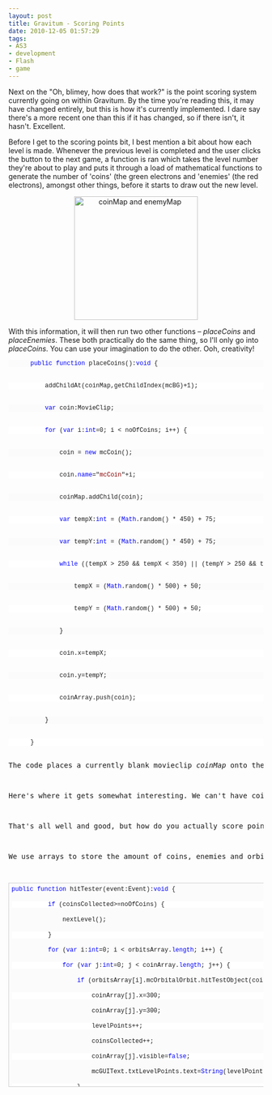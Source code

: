 ```yaml
---
layout: post
title: Gravitum - Scoring Points
date: 2010-12-05 01:57:29
tags:
- AS3
- development
- Flash
- game
---
```

<p>Next on the "Oh, blimey, how does that work?" is the point scoring system currently going on within Gravitum. By the time you're reading this, it may have changed entirely, but this is how it's currently implemented. I dare say there's a more recent one than this if it has changed, so if there isn't, it hasn't. Excellent.</p>
<p>Before I get to the scoring points bit, I best mention a bit about how each level is made. Whenever the previous level is completed and the user clicks the button to the next game, a function is ran which takes the level number they're about to play and puts it through a load of mathematical functions to generate the number of 'coins' (the green electrons and 'enemies' (the red electrons), amongst other things, before it starts to draw out the new level.</p>
<p style="text-align: center;"><a href="http://www.mattcrouch.net/blog/images/Gravitum---Scoring-Points_13D7/coinMap-and-enemyMap.png"><img class="aligncenter" title="coinMap and enemyMap" src="{{ site.baseurl }}/assets/coinMap-and-enemyMap_thumb.png" border="0" alt="coinMap and enemyMap" width="244" height="244" /></a></p>
<p>With this information, it will then run two other functions – <em>placeCoins </em>and <em>placeEnemies</em>. These both practically do the same thing, so I'll only go into <em>placeCoins</em>. You can use your imagination to do the other. Ooh, creativity!</p>
<pre>
<pre style="background-color: #fbfbfb; margin: 0em; width: 100%; font-family: consolas,'Courier New',courier,monospace; font-size: 12px;">		<span style="color: #0000ff;">public</span> <span style="color: #0000ff;">function</span> placeCoins():<span style="color: #0000ff;">void</span> {
</pre>
<pre>
<pre style="background-color: #ffffff; margin: 0em; width: 100%; font-family: consolas,'Courier New',courier,monospace; font-size: 12px;">			addChildAt(coinMap,getChildIndex(mcBG)+1);
</pre>
<pre>
<pre style="background-color: #fbfbfb; margin: 0em; width: 100%; font-family: consolas,'Courier New',courier,monospace; font-size: 12px;">			<span style="color: #0000ff;">var</span> coin:MovieClip;
</pre>
<pre>
<pre style="background-color: #ffffff; margin: 0em; width: 100%; font-family: consolas,'Courier New',courier,monospace; font-size: 12px;">			<span style="color: #0000ff;">for</span> (<span style="color: #0000ff;">var</span> i:<span style="color: #0000ff;">int</span>=0; i &lt; noOfCoins; i++) {
</pre>
<pre>
<pre style="background-color: #fbfbfb; margin: 0em; width: 100%; font-family: consolas,'Courier New',courier,monospace; font-size: 12px;">				coin = <span style="color: #0000ff;">new</span> mcCoin();
</pre>
<pre>
<pre style="background-color: #ffffff; margin: 0em; width: 100%; font-family: consolas,'Courier New',courier,monospace; font-size: 12px;">				coin.<span style="color: #0000ff;">name</span>="<span style="color: #8b0000;">mcCoin</span>"+i;
</pre>
<pre>
<pre style="background-color: #fbfbfb; margin: 0em; width: 100%; font-family: consolas,'Courier New',courier,monospace; font-size: 12px;">				coinMap.addChild(coin);
</pre>
<pre>
<pre style="background-color: #ffffff; margin: 0em; width: 100%; font-family: consolas,'Courier New',courier,monospace; font-size: 12px;">				<span style="color: #0000ff;">var</span> tempX:<span style="color: #0000ff;">int</span> = (<span style="color: #0000ff;">Math</span>.random() * 450) + 75;
</pre>
<pre>
<pre style="background-color: #fbfbfb; margin: 0em; width: 100%; font-family: consolas,'Courier New',courier,monospace; font-size: 12px;">				<span style="color: #0000ff;">var</span> tempY:<span style="color: #0000ff;">int</span> = (<span style="color: #0000ff;">Math</span>.random() * 450) + 75;
</pre>
<pre>
<pre style="background-color: #ffffff; margin: 0em; width: 100%; font-family: consolas,'Courier New',courier,monospace; font-size: 12px;">				<span style="color: #0000ff;">while</span> ((tempX &gt; 250 &amp;&amp; tempX &lt; 350) || (tempY &gt; 250 &amp;&amp; tempY &lt; 350)) {
</pre>
<pre>
<pre style="background-color: #fbfbfb; margin: 0em; width: 100%; font-family: consolas,'Courier New',courier,monospace; font-size: 12px;">					tempX = (<span style="color: #0000ff;">Math</span>.random() * 500) + 50;
</pre>
<pre>
<pre style="background-color: #ffffff; margin: 0em; width: 100%; font-family: consolas,'Courier New',courier,monospace; font-size: 12px;">					tempY = (<span style="color: #0000ff;">Math</span>.random() * 500) + 50;
</pre>
<pre>
<pre style="background-color: #fbfbfb; margin: 0em; width: 100%; font-family: consolas,'Courier New',courier,monospace; font-size: 12px;">				}
</pre>
<pre>
<pre style="background-color: #ffffff; margin: 0em; width: 100%; font-family: consolas,'Courier New',courier,monospace; font-size: 12px;">				coin.x=tempX;
</pre>
<pre>
<pre style="background-color: #fbfbfb; margin: 0em; width: 100%; font-family: consolas,'Courier New',courier,monospace; font-size: 12px;">				coin.y=tempY;
</pre>
<pre>
<pre style="background-color: #ffffff; margin: 0em; width: 100%; font-family: consolas,'Courier New',courier,monospace; font-size: 12px;">				coinArray.push(coin);
</pre>
<pre>
<pre style="background-color: #fbfbfb; margin: 0em; width: 100%; font-family: consolas,'Courier New',courier,monospace; font-size: 12px;">			}
</pre>
<pre>
<pre style="background-color: #ffffff; margin: 0em; width: 100%; font-family: consolas,'Courier New',courier,monospace; font-size: 12px;">		}</pre>
<p>The code places a currently blank movieclip <em>coinMap</em> onto the stage, which holds all the coins for the level.This is to aid the removal of them at the end of the level. The new coin movieclip is instantiated, given a unique name given it's position in the for loop, then positions it randomly.</p>
<p>Here's where it gets somewhat interesting. We can't have coins appearing outside the field of play (which is a radius of 650px from the centre of the stage) and, at the same time, we can't have them appearing right in the middle of the stage where the orbits can't reach them. That's no use to anyone. So we generate a random X and Y position for each coin so it's somewhere between 75px and 525px, which is inside the play area. It then does a check to see if it's inside the middle portion of the stage and, if it is, it will reposition it until it isn't. Then it sets the X and Y for that coin and moves on. Sorted.</p>
<p>That's all well and good, but how do you actually score points? That's where hit tests come in, and when there's lots of coins, enemies and orbits to sort out and no predetermined amount of them in the game, it gets confusing.</p>
<p>We use arrays to store the amount of coins, enemies and orbits there are in the current level. Every time one is generated, it will be pushed to an array. It essentially contains a list of what's on the stage right now that needs to have hit tests run against it.</p>
<pre style="border: 1px solid #cecece; padding: 5px; background-color: #fbfbfb; min-height: 40px; width: 663px; height: 391px; overflow: auto;">
<pre style="background-color: #fbfbfb; margin: 0em; width: 100%; font-family: consolas,'Courier New',courier,monospace; font-size: 12px;"><span style="color: #0000ff;">public</span> <span style="color: #0000ff;">function</span> hitTester(event:Event):<span style="color: #0000ff;">void</span> {
</pre>
<pre style="background-color: #ffffff; margin: 0em; width: 100%; font-family: consolas,'Courier New',courier,monospace; font-size: 12px;">			<span style="color: #0000ff;">if</span> (coinsCollected&gt;=noOfCoins) {
</pre>
<pre style="background-color: #fbfbfb; margin: 0em; width: 100%; font-family: consolas,'Courier New',courier,monospace; font-size: 12px;">				nextLevel();
</pre>
<pre style="background-color: #ffffff; margin: 0em; width: 100%; font-family: consolas,'Courier New',courier,monospace; font-size: 12px;">			}
</pre>
<pre style="background-color: #fbfbfb; margin: 0em; width: 100%; font-family: consolas,'Courier New',courier,monospace; font-size: 12px;">			<span style="color: #0000ff;">for</span> (<span style="color: #0000ff;">var</span> i:<span style="color: #0000ff;">int</span>=0; i &lt; orbitsArray.<span style="color: #0000ff;">length</span>; i++) {
</pre>
<pre style="background-color: #ffffff; margin: 0em; width: 100%; font-family: consolas,'Courier New',courier,monospace; font-size: 12px;">				<span style="color: #0000ff;">for</span> (<span style="color: #0000ff;">var</span> j:<span style="color: #0000ff;">int</span>=0; j &lt; coinArray.<span style="color: #0000ff;">length</span>; j++) {
</pre>
<pre style="background-color: #fbfbfb; margin: 0em; width: 100%; font-family: consolas,'Courier New',courier,monospace; font-size: 12px;">					<span style="color: #0000ff;">if</span> (orbitsArray[i].mcOrbitalOrbit.hitTestObject(coinArray[j])) {
</pre>
<pre style="background-color: #ffffff; margin: 0em; width: 100%; font-family: consolas,'Courier New',courier,monospace; font-size: 12px;">						coinArray[j].x=300;
</pre>
<pre style="background-color: #fbfbfb; margin: 0em; width: 100%; font-family: consolas,'Courier New',courier,monospace; font-size: 12px;">						coinArray[j].y=300;
</pre>
<pre style="background-color: #ffffff; margin: 0em; width: 100%; font-family: consolas,'Courier New',courier,monospace; font-size: 12px;">						levelPoints++;
</pre>
<pre style="background-color: #fbfbfb; margin: 0em; width: 100%; font-family: consolas,'Courier New',courier,monospace; font-size: 12px;">						coinsCollected++;
</pre>
<pre style="background-color: #ffffff; margin: 0em; width: 100%; font-family: consolas,'Courier New',courier,monospace; font-size: 12px;">						coinArray[j].visible=<span style="color: #0000ff;">false</span>;
</pre>
<pre style="background-color: #fbfbfb; margin: 0em; width: 100%; font-family: consolas,'Courier New',courier,monospace; font-size: 12px;">						mcGUIText.txtLevelPoints.text=<span style="color: #0000ff;">String</span>(levelPoints);
</pre>
<pre style="background-color: #ffffff; margin: 0em; width: 100%; font-family: consolas,'Courier New',courier,monospace; font-size: 12px;">					}
</pre>
<pre style="background-color: #fbfbfb; margin: 0em; width: 100%; font-family: consolas,'Courier New',courier,monospace; font-size: 12px;">				}
</pre>
<pre style="background-color: #fbfbfb; margin: 0em; width: 100%; font-family: consolas,'Courier New',courier,monospace; font-size: 12px;">				<span style="color: #0000ff;">for</span> (<span style="color: #0000ff;">var</span> k:<span style="color: #0000ff;">int</span>=0; k &lt; enemyArray.<span style="color: #0000ff;">length</span>; k++) {
</pre>
<pre style="background-color: #ffffff; margin: 0em; width: 100%; font-family: consolas,'Courier New',courier,monospace; font-size: 12px;">					<span style="color: #0000ff;">if</span> (orbitsArray[i].mcOrbitalOrbit.hitTestObject(enemyArray[k])) {
</pre>
<pre style="background-color: #fbfbfb; margin: 0em; width: 100%; font-family: consolas,'Courier New',courier,monospace; font-size: 12px;">						enemyArray[k].x=300;
</pre>
<pre style="background-color: #ffffff; margin: 0em; width: 100%; font-family: consolas,'Courier New',courier,monospace; font-size: 12px;">						enemyArray[k].y=300;
</pre>
<pre style="background-color: #fbfbfb; margin: 0em; width: 100%; font-family: consolas,'Courier New',courier,monospace; font-size: 12px;">						levelPoints--;
</pre>
<pre style="background-color: #ffffff; margin: 0em; width: 100%; font-family: consolas,'Courier New',courier,monospace; font-size: 12px;">						loseALife();
</pre>
<pre style="background-color: #fbfbfb; margin: 0em; width: 100%; font-family: consolas,'Courier New',courier,monospace; font-size: 12px;">						trace("<span style="color: #8b0000;">LOST A LIFE!</span>");
</pre>
<pre style="background-color: #ffffff; margin: 0em; width: 100%; font-family: consolas,'Courier New',courier,monospace; font-size: 12px;">						enemyArray[k].visible=<span style="color: #0000ff;">false</span>;
</pre>
<pre style="background-color: #fbfbfb; margin: 0em; width: 100%; font-family: consolas,'Courier New',courier,monospace; font-size: 12px;">						mcGUIText.txtLevelPoints.text=<span style="color: #0000ff;">String</span>(levelPoints);
</pre>
<pre style="background-color: #ffffff; margin: 0em; width: 100%; font-family: consolas,'Courier New',courier,monospace; font-size: 12px;">					}
</pre>
<pre style="background-color: #fbfbfb; margin: 0em; width: 100%; font-family: consolas,'Courier New',courier,monospace; font-size: 12px;">				}
</pre>
<pre style="background-color: #ffffff; margin: 0em; width: 100%; font-family: consolas,'Courier New',courier,monospace; font-size: 12px;">			}
</pre>
<p>This function runs every frame there's an orbit on the stage. First it checks that you haven't already completed the level and got all the coins you can (if you do, then why bother? :P), but if you haven't, it'll enter into this for loop fest. It'll check over the orbits currently on stage by first checking to see if it's currently hitting any coins, then if it's hitting any enemies. It will cycle through any possibility on the stage at that moment every frame, which is a surprisingly efficient function. It doesn't slow down the game at all thanks to the way ActionScript deals with For loops.</p>
<p>Whenever it detects a hit with a coin and the orbital (the red dot attached to the orbit), it moves that coin to the centre where it can't be collected any more (I had problems getting it to be removed completely), gets turned invisible, adds a point to the score and to a variable that counts the coins collected (for the first part of the function), then finally updates the screen to show that new point.</p>
<p>Enemies are the same, but opposite. It will take a point off, and the player loses a life also (lost three lives and the atom becomes too unstable and explodes).</p>
<p>And that's how points are calculated. It's nothing exciting, when you look at it, but I hope that's helped someone stuck with something similar – such as hit tests with multiple objects. That's a fun thing to do…</p>
